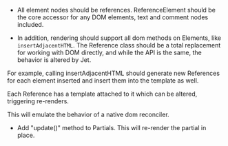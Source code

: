 - All element nodes should be references.   ReferenceElement should be the core accessor for any DOM elements, text and comment nodes included.

- In addition, rendering should support all dom methods on Elements, like `insertAdjacentHTML`. The Reference class should be a total replacement for working with DOM directly, and while the API is the same, the behavior is altered by Jet.

For example, calling insertAdjacentHTML should generate new References for each element inserted and insert them into the template as well.

Each Reference has a template attached to it which can be altered, triggering re-renders.

This will emulate the behavior of a native dom reconciler.



- Add "update()" method to Partials. This will re-render the partial in place.
